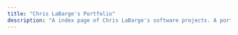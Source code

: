 ```yaml
---
title: "Chris LaBarge's Portfolio"
description: "A index page of Chris LaBarge's software projects. A portfolio page."
---
```

